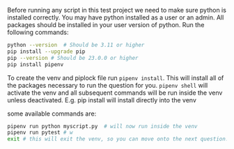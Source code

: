 Before running any script in this test project we need to make sure python is installed correctly. You may have python installed as a user or an admin. All packages should be installed in your user version of python. Run the following commands:

```bash
python --version  # Should be 3.11 or higher
pip install --upgrade pip
pip --version # Should be 23.0.0 or higher
pip install pipenv
```

To create the venv and piplock file run `pipenv install`. This will install all of the packages necessary to run the question for you. 
`pipenv shell` will activate the venv and all subsequent commands will be run inside the venv unless deactivated. E.g. pip install will install directly into the venv

some available commands are:

```bash
pipenv run python myscript.py  # will now run inside the venv
pipenv run pytest # w
exit # this will exit the venv, so you can move onto the next question. Do not use `deactivate` as this leave pipenv in a confused state
```